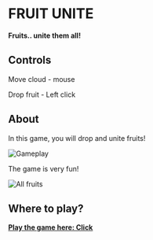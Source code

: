 # FRUIT UNITE
**Fruits.. unite them all!**

## Controls
Move cloud - mouse

Drop fruit - Left click

## About
In this game, you will drop and unite fruits! 

![Gameplay](https://github.com/Finyti/Fruit-unite/assets/122672171/adee6cd1-89d4-40a5-8bfb-5be38cf260b0)

The game is very fun!

![All fruits](https://github.com/Finyti/Fruit-unite/assets/122672171/3dab1b52-5975-428c-83b5-3172d3a26d40)

## Where to play?

**[Play the game here: Click](https://play.unity.com/mg/other/webgl-builds-395828)**
